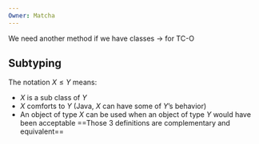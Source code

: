 ```yaml
---
Owner: Matcha
---
```

We need another method if we have classes → for TC-O
  
## Subtyping
The notation $X\le Y$ means:
- $X$ is a sub class of $Y$
- $X$ comforts to $Y$ (Java, $X$ can have some of $Y$’s behavior)
- An object of type $X$ can be used when an object of type $Y$ would have been acceptable
==Those 3 definitions are complementary and equivalent==